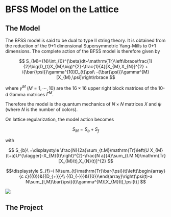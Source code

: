 # BFSS Model on the Lattice

## The Model

The BFSS model is said to be dual to type II string theory. It is obtained from the reduction of the 9+1 dimensional Supersymmetric Yang-Mills to 0+1 dimensions. 
The complete action of the BFSS model is therefore given by 

$$ S_{M}={N}\int_{0}^{\beta}dt~\mathrm{Tr}\left\lbrace\frac{1}{2}\big(D_{t}X_{M}\big)^{2}-\frac{1}{4}[X_{M},X_{N}]^{2} + i{\bar{\psi}}\gamma^{10}D_{t}\psi\ -{\bar{\psi}}\gamma^{M}[X_{M},\psi]\right\rbrace $$

where $\gamma^M~(M=1, \cdots, 10)$ are the $16\times16$ upper right block matrices of the 10-d Gamma matrices $\Gamma^M$.

Therefore the model is the quantum mechanics of $N\times N$ matrices $X$ and $\psi$ (where $N$ is the number of colors).

On lattice regularization, the model action becomes 

$$ S_M = S_b + S_f $$

with

$$ S_{b}\ =\displaystyle \frac{N}{2a}\sum_{t.M}\mathrm{Tr}\left(U X_{M}(t+a)U^{\dagger}-X_{M}(t)\right)^{2}-\frac{N a}{4}\sum_{t.M.N}\mathrm{Tr}[X_{M}(t),X_{N}(t)]^{2} $$

$$\displaystyle S_{f}=i N\sum_{t}\mathrm{Tr}\bar{\psi}(t)\left(\begin{array}{c c}{{0}}&{{D_{+}}}\\ {{D_{-}}}&{{0}}\end{array}\right)\psi(t)-a N\sum_{t,M}\bar{\psi}(t)\gamma^{M}[X_{M}(t),\psi(t)] $$

<img src="https://latex.codecogs.com/gif.latex?O_t=\text { Onset event at time bin } t " /> 

## The Project

